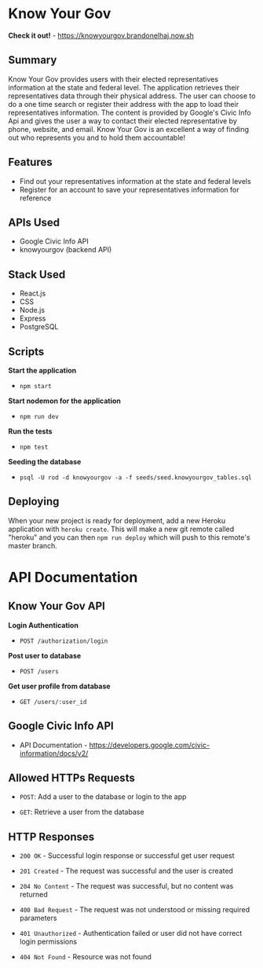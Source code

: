 # Know Your Gov

**Check it out!** - https://knowyourgov.brandonelhaj.now.sh

## Summary 

Know Your Gov provides users with their elected representatives information at the state and federal level. The application retrieves their representatives data through their physical address. The user can choose to do a one time search or register their address with the app to load their representatives information. The content is provided by Google's Civic Info Api and gives the user a way to contact their elected representative by phone, website, and email. Know Your Gov is an excellent a way of finding out who represents you and to hold them accountable!

## Features
- Find out your representatives information at the state and federal levels
- Register for an account to save your representatives information for reference

## APIs Used
- Google Civic Info API
- knowyourgov (backend API)

## Stack Used 
- React.js
- CSS
- Node.js
- Express
- PostgreSQL

## Scripts 

**Start the application** 
- `npm start`

**Start nodemon for the application** 
- `npm run dev`

**Run the tests** 
- `npm test`

**Seeding the database** 
- `psql -U rod -d knowyourgov -a -f seeds/seed.knowyourgov_tables.sql`

## Deploying

When your new project is ready for deployment, add a new Heroku application with `heroku create`. This will make a new git remote called "heroku" and you can then `npm run deploy` which will push to this remote's master branch.

# API Documentation

## Know Your Gov API

**Login Authentication**

- `POST /authorization/login`

**Post user to database**

- `POST /users`

**Get user profile from database**

- `GET /users/:user_id`

## Google Civic Info API

- API Documentation - https://developers.google.com/civic-information/docs/v2/

## Allowed HTTPs Requests

- `POST`: Add a user to the database or login to the app

- `GET`: Retrieve a user from the database 

## HTTP Responses

- `200 OK` - Successful login response or successful get user request

- `201 Created` - The request was successful and the user is created

- `204 No Content` - The request was successful, but no content was returned

- `400 Bad Request` - The request was not understood or missing required parameters

- `401 Unauthorized` - Authentication failed or user did not have correct login permissions

- `404 Not Found` - Resource was not found



